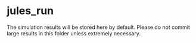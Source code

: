 # jules_run

The simulation results will be stored here by default. Please do not commit large results in this folder unless extremely necessary.



